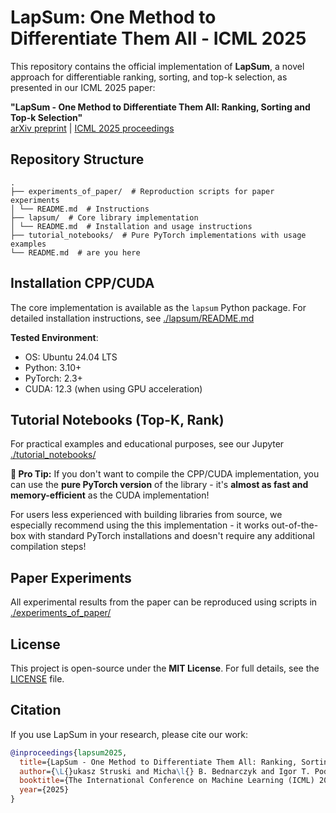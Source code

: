 # LapSum: One Method to Differentiate Them All - ICML 2025

This repository contains the official implementation of **LapSum**, a novel approach for differentiable ranking, sorting, and top-k selection, as presented in our ICML 2025 paper:

**"LapSum - One Method to Differentiate Them All: Ranking, Sorting and Top-k Selection"**  
[arXiv preprint](https://arxiv.org/abs/2503.06242) | [ICML 2025 proceedings](https://icml.cc/virtual/2025/poster/46060)  

## Repository Structure
```
.
├── experiments_of_paper/  # Reproduction scripts for paper experiments
│ └── README.md  # Instructions
├── lapsum/  # Core library implementation
│ └── README.md  # Installation and usage instructions
├── tutorial_notebooks/  # Pure PyTorch implementations with usage examples
└── README.md  # are you here
```

## Installation CPP/CUDA

The core implementation is available as the `lapsum` Python package. For detailed installation instructions, see [./lapsum/README.md](./lapsum/README.md)

**Tested Environment**:  
- OS: Ubuntu 24.04 LTS
- Python: 3.10+
- PyTorch: 2.3+
- CUDA: 12.3 (when using GPU acceleration)

## Tutorial Notebooks (Top-K, Rank)
For practical examples and educational purposes, see our Jupyter [./tutorial_notebooks/](./tutorial_notebooks/)

**🚀 Pro Tip:**  If you don't want to compile the CPP/CUDA implementation, you can use the **pure PyTorch version** of the library - it's **almost as fast and memory-efficient** as the CUDA implementation! 

For users less experienced with building libraries from source, we especially recommend using the this implementation - it works out-of-the-box with standard PyTorch installations and doesn't require any additional compilation steps!

## Paper Experiments
All experimental results from the paper can be reproduced using scripts in [./experiments_of_paper/](./experiments_of_paper/)

## License

This project is open-source under the **MIT License**. For full details, see the [LICENSE](./LICENSE) file.


## Citation

If you use LapSum in your research, please cite our work:

```bibtex
@inproceedings{lapsum2025,
  title={LapSum - One Method to Differentiate Them All: Ranking, Sorting and Top-k Selection},
  author={\L{}ukasz Struski and Micha\l{} B. Bednarczyk and Igor T. Podolak and Jacek Tabor},
  booktitle={The International Conference on Machine Learning (ICML) 2025},
  year={2025}
}
